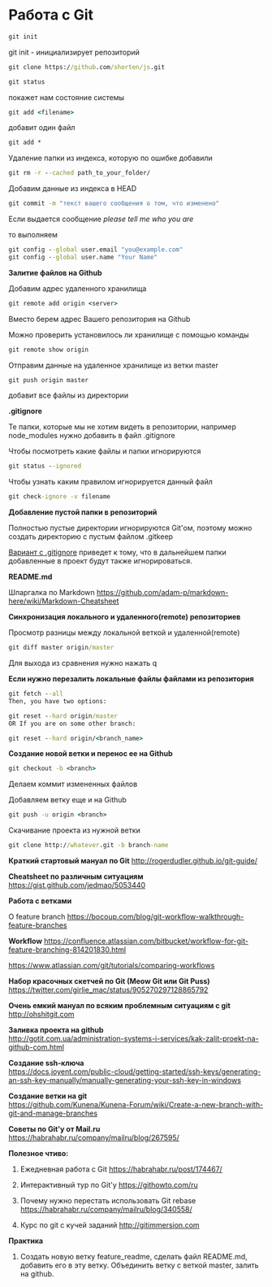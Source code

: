 # Работа с Git
```cmd
git init
```
git init - инициализирует репозиторий

```cmd
git clone https://github.com/shorten/js.git
```

```cmd
git status
```
покажет нам состояние системы

```cmd
git add <filename>
```

добавит один файл

```cmd
git add *
```

Удаление папки из индекса, которую по ошибке добавили

```cmd
git rm -r --cached path_to_your_folder/
```

Добавим данные из индекса в HEAD
```cmd
git commit -m "текст вашего сообщения о том, что изменено"
```
Если выдается сообщение
_please tell me who you are_

то выполняем

```cmd
git config --global user.email "you@example.com"
git config --global user.name "Your Name"
```

**Залитие файлов на Github**

Добавим адрес удаленного хранилища
```cmd
git remote add origin <server>
```

Вместо <server> берем адрес Вашего репозитория на Github

Можно проверить установилось ли хранилище с помощью команды
```cmd
git remote show origin
```

Отправим данные на удаленное хранилище из ветки master
```cmd
git push origin master
```

добавит все файлы из директории

**.gitignore**

Те папки, которые мы не хотим видеть в репозитории, например node_modules нужно добавить в файл .gitignore

Чтобы посмотреть какие файлы и папки игнорируются
```cmd
git status --ignored
```
Чтобы узнать каким правилом игнорируется данный файл
```cmd
git check-ignore -v filename
```

**Добавление пустой папки в репозиторий**

Полностью пустые директории игнорируются Git'ом, поэтому можно создать директорию с пустым файлом .gitkeep

[Вариант с .gitignore](https://stackoverflow.com/questions/115983/how-can-i-add-an-empty-directory-to-a-git-repository) приведет к тому, что в дальнейшем папки добавленные в проект будут также игнорироваться.

**README.md**

Шпаргалка по Markdown
https://github.com/adam-p/markdown-here/wiki/Markdown-Cheatsheet

**Синхронизация локального и удаленного(remote) репозиториев**

Просмотр разницы между локальной веткой и удаленной(remote)

```cmd
git diff master origin/master
```
Для выхода из сравнения нужно нажать q

**Если нужно перезалить локальные файлы файлами из репозитория**

```cmd
git fetch --all
Then, you have two options:

git reset --hard origin/master
OR If you are on some other branch:

git reset --hard origin/<branch_name>
```
**Создание новой ветки и перенос ее на Github**

```cmd
git checkout -b <branch>
```

Делаем коммит измененных файлов

Добавляем ветку еще и на Github
```cmd
git push -u origin <branch>
```

Скачивание проекта из нужной ветки

```cmd
git clone http://whatever.git -b branch-name
```

**Краткий стартовый мануал по Git**
http://rogerdudler.github.io/git-guide/

**Cheatsheet по различным ситуациям**
https://gist.github.com/jedmao/5053440


**Работа с ветками**

О feature branch
https://bocoup.com/blog/git-workflow-walkthrough-feature-branches




**Workflow**
https://confluence.atlassian.com/bitbucket/workflow-for-git-feature-branching-814201830.html

https://www.atlassian.com/git/tutorials/comparing-workflows

**Набор красочных скетчей по Git  (Meow Git или Git Puss)**
https://twitter.com/girlie_mac/status/905270297128865792


**Очень емкий мануал по всяким проблемным ситуациям с git**
http://ohshitgit.com

**Заливка проекта на github**<BR>
http://gotit.com.ua/administration-systems-i-services/kak-zalit-proekt-na-github-com.html

**Создание ssh-ключа**<BR>
https://docs.joyent.com/public-cloud/getting-started/ssh-keys/generating-an-ssh-key-manually/manually-generating-your-ssh-key-in-windows

**Создание ветки на git**<BR>
https://github.com/Kunena/Kunena-Forum/wiki/Create-a-new-branch-with-git-and-manage-branches

**Советы по Git'у от Mail.ru**<BR>
https://habrahabr.ru/company/mailru/blog/267595/


**Полезное чтиво:**

1. Ежедневная работа с Git
https://habrahabr.ru/post/174467/

2. Интерактивный тур по Git'у
https://githowto.com/ru

3. Почему нужно перестать использовать Git rebase
https://habrahabr.ru/company/mailru/blog/340558/

4. Курс по git с кучей заданий
http://gitimmersion.com

**Практика**

1. Создать новую ветку feature_readme, сделать  файл README.md, добавить его в эту ветку. Объединить ветку с веткой master, залить на github.



